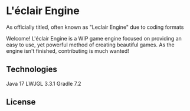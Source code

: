 # L'éclair Engine
As officially titled, often known as "Leclair Engine" due to coding formats

Welcome!
L'éclair Engine is a WIP game engine focused on providing an easy to use, yet powerful method of creating beautiful games. 
As the engine isn't finished, contributing is much wanted! 

## Technologies
Java 17
LWJGL 3.3.1
Gradle 7.2

## License
